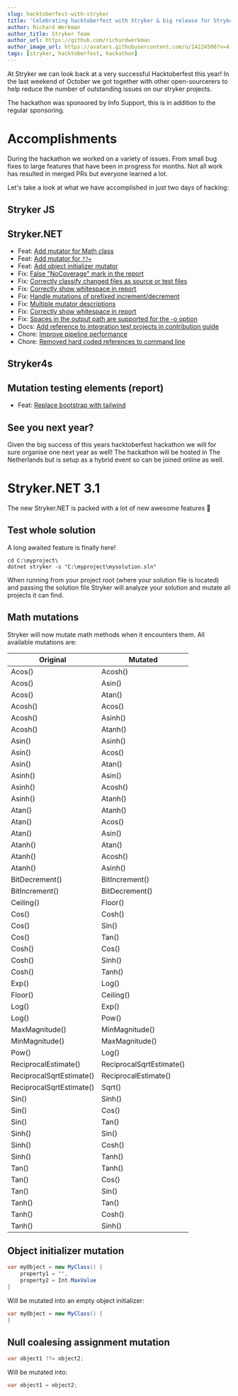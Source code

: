 ```yaml
---
slug: hacktoberfest-with-stryker
title: 'Celebrating hacktoberfest with Stryker & big release for Stryker.NET'
author: Richard Werkman
author_title: Stryker Team
author_url: https://github.com/richardwerkman
author_image_url: https://avatars.githubusercontent.com/u/14224500?v=4
tags: [stryker, hacktoberfest, hackathon]
---
```


At Stryker we can look back at a very successful Hacktoberfest this year! In the last weekend of October we got together with other open-sourcerers to help reduce the number of outstanding issues on our stryker projects.

The hackathon was sponsored by Info Support, this is in addition to the regular sponsoring.

# Accomplishments

During the hackathon we worked on a variety of issues. From small bug fixes to large features that have been in progress for months. Not all work has resulted in merged PRs but everyone learned a lot.

Let's take a look at what we have accomplished in just two days of hacking:

## Stryker JS

## Stryker.NET

- Feat: [Add mutator for Math class](https://github.com/stryker-mutator/stryker-net/pull/2244)
- Feat: [Add mutator for `??=`](https://github.com/stryker-mutator/stryker-net/pull/2274)
- Feat: [Add object initializer mutator](https://github.com/stryker-mutator/stryker-net/pull/2259)
- Fix: [False "NoCoverage" mark in the report](https://github.com/stryker-mutator/stryker-net/pull/2254)
- Fix: [Correctly classify changed files as source or test files](https://github.com/stryker-mutator/stryker-net/pull/2256)
- Fix: [Correctly show whitespace in report](https://github.com/stryker-mutator/stryker-net/pull/2289)
- Fix: [Handle mutations of prefixed increment/decrement](https://github.com/stryker-mutator/stryker-net/pull/2285)
- Fix: [Multiple mutator descriptions](https://github.com/stryker-mutator/stryker-net/pull/2277)
- Fix: [Correctly show whitespace in report](https://github.com/stryker-mutator/stryker-net/pull/2276)
- Fix: [Spaces in the output path are supported for the -o option](https://github.com/stryker-mutator/stryker-net/pull/2264)
- Docs: [Add reference to integration test projects in contribution guide](https://github.com/stryker-mutator/stryker-net/pull/2275)
- Chore: [Improve pipeline performance](https://github.com/stryker-mutator/stryker-net/pull/2269)
- Chore: [Removed hard coded references to command line](https://github.com/stryker-mutator/stryker-net/pull/2268)

## Stryker4s

## Mutation testing elements (report)

- Feat: [Replace bootstrap with tailwind
](https://github.com/stryker-mutator/mutation-testing-elements/pull/2160)

## See you next year?

Given the big success of this years hacktoberfest hackathon we will for sure organise one next year as well! The hackathon will be hosted in The Netherlands but is setup as a hybrid event so can be joined online as well.

# Stryker.NET 3.1

The new Stryker.NET is packed with a lot of new awesome features 🚀

## Test whole solution
A long awaited feature is finally here!

```
cd C:\myproject\
dotnet stryker -s "C:\myproject\mysolution.sln"
```

When running from your project root (where your solution file is located) and passing the solution file Stryker will analyze your solution and mutate all projects it can find.

## Math mutations

Stryker will now mutate math methods when it encounters them. All available mutations are:

|      Original           |         Mutated         |
| ----------------------- | ----------------------- |
| Acos()                  | Acosh()                 |
| Acos()                  | Asin()                  |
| Acos()                  | Atan()                  |
| Acosh()                 | Acos()                  |
| Acosh()                 | Asinh()                 |
| Acosh()                 | Atanh()                 |
| Asin()                  | Asinh()                 |
| Asin()                  | Acos()                  |
| Asin()                  | Atan()                  |
| Asinh()                 | Asin()                  |
| Asinh()                 | Acosh()                 |
| Asinh()                 | Atanh()                 |
| Atan()                  | Atanh()                 |
| Atan()                  | Acos()                  |
| Atan()                  | Asin()                  |
| Atanh()                 | Atan()                  |
| Atanh()                 | Acosh()                 |
| Atanh()                 | Asinh()                 |
| BitDecrement()          | BitIncrement()          |
| BitIncrement()          | BitDecrement()          |
| Ceiling()               | Floor()                 |
| Cos()                   | Cosh()                  |
| Cos()                   | Sin()                   |
| Cos()                   | Tan()                   |
| Cosh()                  | Cos()                   |
| Cosh()                  | Sinh()                  |
| Cosh()                  | Tanh()                  |
| Exp()                   | Log()                   |
| Floor()                 | Ceiling()               |
| Log()                   | Exp()                   |
| Log()                   | Pow()                   |
| MaxMagnitude()          | MinMagnitude()          |
| MinMagnitude()          | MaxMagnitude()          |
| Pow()                   | Log()                   |
| ReciprocalEstimate()    | ReciprocalSqrtEstimate() |
| ReciprocalSqrtEstimate() | ReciprocalEstimate()   |
| ReciprocalSqrtEstimate() | Sqrt()                 |
| Sin()                   | Sinh()                  |
| Sin()                   | Cos()                   |
| Sin()                   | Tan()                   |
| Sinh()                  | Sin()                   |
| Sinh()                  | Cosh()                  |
| Sinh()                  | Tanh()                  |
| Tan()                   | Tanh()                  |
| Tan()                   | Cos()                   |
| Tan()                   | Sin()                   |
| Tanh()                  | Tan()                   |
| Tanh()                  | Cosh()                  |
| Tanh()                  | Sinh()                  |

## Object initializer mutation 

``` cs
var myObject = new MyClass() {
    property1 = "",
    property2 = Int.MaxValue
}
```

Will be mutated into an empty object initializer:

``` cs
var myObject = new MyClass() {
}
```

## Null coalesing assignment mutation

```cs
var object1 ??= object2;
```

Will be mutated into:

```cs
var object1 = object2;

```